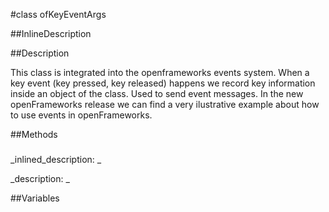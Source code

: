 #class ofKeyEventArgs


<!--
_visible: True_
_advanced: False_
_istemplated: False_
-->

##InlineDescription






##Description

This class is integrated into the openframeworks events system. When a key event (key pressed, key released) happens we record key information inside an object of the class. Used to send event messages. In the new openFrameworks release we can find a very ilustrative example about how to use events in openFrameworks.





##Methods



### 

<!--
_syntax: _
_name: key_
_returns: _
_returns_description: _
_parameters: _
_access: public_
_version_started: 0073_
_version_deprecated: _
_summary: _
_constant: True_
_static: False_
_visible: True_
_advanced: False_
-->

_inlined_description: _








_description: _








<!----------------------------------------------------------------------------->

##Variables



